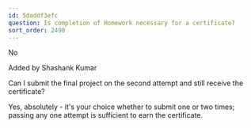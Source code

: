 ```yaml
---
id: 5daddf3efc
question: Is completion of Homework necessary for a certificate?
sort_order: 2490
---
```


No

Added by Shashank Kumar

Can I submit the final project on the second attempt and still receive the certificate?

Yes, absolutely - it's your choice whether to submit one or two times; passing any one attempt is sufficient to earn the certificate.

